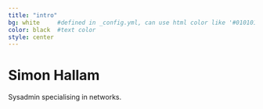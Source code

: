 ```yaml
---
title: "intro"
bg: white     #defined in _config.yml, can use html color like '#010101'
color: black  #text color
style: center
---
```


# Simon Hallam
Sysadmin specialising in networks.
